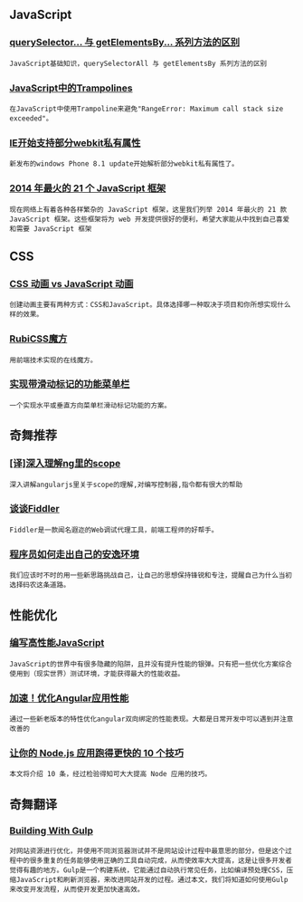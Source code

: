 
## JavaScript

### [querySelector... 与 getElementsBy... 系列方法的区别](http://www.zhihu.com/question/24702250)

    JavaScript基础知识，querySelectorAll 与 getElementsBy 系列方法的区别

### [JavaScript中的Trampolines](http://raganwald.com/2013/03/28/trampolines-in-javascript.html)

    在JavaScript中使用Trampoline来避免"RangeError: Maximum call stack size exceeded"。

### [IE开始支持部分webkit私有属性](http://www.qianduan.net/ie-start-support-some-webkit-features.html)

    新发布的windows Phone 8.1 update开始解析部分webkit私有属性了。

### [2014 年最火的 21 个 JavaScript 框架](http://www.oschina.net/translate/21-best-javascript-frameworks-2014)

    现在网络上有着各种各样繁杂的 JavaScript 框架，这里我们列举 2014 年最火的 21 款 JavaScript 框架。这些框架将为 web 开发提供很好的便利，希望大家能从中找到自己喜爱和需要 JavaScript 框架

## CSS

### [CSS 动画 vs JavaScript 动画](https://developers.google.com/web/fundamentals/look-and-feel/animations/css-vs-javascript?utm_source=CSS-Weekly&utm_campaign=Issue-125&utm_medium=email)

    创建动画主要有两种方式：CSS和JavaScript。具体选择哪一种取决于项目和你所想实现什么样的效果。

### [RubiCSS魔方](http://codepen.io/pixelass/full/CsItl/?utm_source=CSS-Weekly&utm_campaign=Issue-124&utm_medium=email)

    用前端技术实现的在线魔方。

### [实现带滑动标记的功能菜单栏](http://www.cssmojo.com/menus-with-a-sliding-marker/?utm_source=CSS-Weekly&utm_campaign=Issue-123&utm_medium=email)

    一个实现水平或垂直方向菜单栏滑动标记功能的方案。

## 奇舞推荐

### [[译]深入理解ng里的scope](http://www.ifeenan.com/angularjs/2014-08-19-[%E8%AF%91]%E6%B7%B1%E5%85%A5%E7%90%86%E8%A7%A3NG%E9%87%8C%E7%9A%84scope/)

    深入讲解angularjs里关于scope的理解,对编写控制器,指令都有很大的帮助

### [谈谈Fiddler](http://zxhfighter.github.io/blog/javascript/2013/05/10/talk-about-fiddler.html)

    Fiddler是一款闻名遐迩的Web调试代理工具，前端工程师的好帮手。

### [程序员如何走出自己的安逸环境](http://www.html5cn.org/article-6753-1.html)

    我们应该时不时的用一些新思路挑战自己，让自己的思想保持锋锐和专注，提醒自己为什么当初选择码农这条道路。

## 性能优化

### [编写高性能JavaScript](http://www.admin10000.com/document/4988.html)

    JavaScript的世界中有很多隐藏的陷阱，且并没有提升性能的银弹。只有把一些优化方案综合使用到（现实世界）测试环境，才能获得最大的性能收益。

### [加速！优化Angular应用性能](http://itaofe.info/sppedup-angular/)

    通过一些新老版本的特性优化angular双向绑定的性能表现。大都是日常开发中可以遇到并注意改善的

### [让你的 Node.js 应用跑得更快的 10 个技巧](http://www.oschina.net/translate/10-tips-make-node-js-web-app-faster)

    本文将介绍 10 条，经过检验得知可大大提高 Node 应用的技巧。

## 奇舞翻译

### [Building With Gulp](https://github.com/yeol/blog/blob/master/20140828_building_with_gulp.md)

    对网站资源进行优化，并使用不同浏览器测试并不是网站设计过程中最意思的部分，但是这个过程中的很多重复的任务能够使用正确的工具自动完成，从而使效率大大提高，这是让很多开发者觉得有趣的地方。Gulp是一个构建系统，它能通过自动执行常见任务，比如编译预处理CSS，压缩JavaScript和刷新浏览器，来改进网站开发的过程。通过本文，我们将知道如何使用Gulp来改变开发流程，从而使开发更加快速高效。
